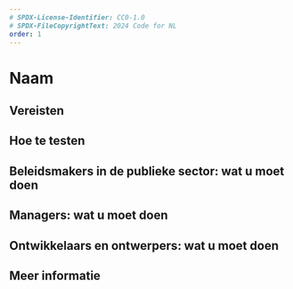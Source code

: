 ```yaml
---
# SPDX-License-Identifier: CC0-1.0
# SPDX-FileCopyrightText: 2024 Code for NL
order: 1
---
```

# Naam

## Vereisten

## Hoe te testen

## Beleidsmakers in de publieke sector: wat u moet doen

## Managers: wat u moet doen

## Ontwikkelaars en ontwerpers: wat u moet doen

## Meer informatie
